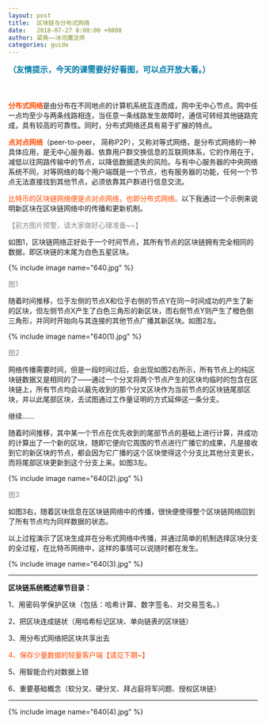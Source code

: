 ```yaml
---
layout: post
title:  区块链与分布式网络
date:   2018-07-27 8:00:00 +0800
author: 梁爽——冰河魔法师
categories: guide
---
```


<span style="color: rgb(0, 122, 170);font-size: 16px;">**<span style="color: rgb(0, 122, 170);font-family: 等线;">（友情提示，今天的课需要好好看图，可以点开放大看。）</span>**</span>

<span style="color: rgb(0, 122, 170);">**<span style="font-family: 等线;font-size: 20px;">  
</span>**</span>

<span style="color: rgb(255, 76, 0);">**分布式网络**</span>是由分布在不同地点的计算机系统互连而成，网中无中心节点。网中任一点均至少与两条线路相连，当任意一条线路发生故障时，通信可转经其他链路完成，具有较高的可靠性。同时，分布式网络还具有易于扩展的特点。

<span style="color: rgb(255, 76, 0);">**点对点网络**</span>（peer-to-peer， 简称P2P），又称对等式网络，是分布式网络的一种具体应用，是无中心服务器、依靠用户群交换信息的互联网体系，它的作用在于，减低以往网路传输中的节点，以降低数据遗失的风险。与有中心服务器的中央网络系统不同，对等网络的每个用户端既是一个节点，也有服务器的功能，任何一个节点无法直接找到其他节点，必须依靠其户群进行信息交流。

<span style="color: rgb(255, 76, 0);">比特币的区块链网络便是点对点网络，也即分布式网络。</span>以下我通过一个示例来说明新区块在区块链网络中的传播和更新机制。

<span style="color: rgb(136, 136, 136);">【前方图片预警，请大家做好心理准备~~】</span>

如图1，区块链网络正好处于一个时间节点，其所有节点的区块链拥有完全相同的数据，即区块链的末尾为白色五星区块。

{% include image name="640.jpg" %}

<span style="color: rgb(136, 136, 136);">图1</span>

随着时间推移，位于左侧的节点X和位于右侧的节点Y在同一时间成功的产生了新的区块，但左侧节点X产生了白色三角形的新区块，而右侧节点Y则产生了橙色倒三角形，并同时开始向与其连接的其他节点广播其新区块。如图2左。

{% include image name="640(1).jpg" %}

<span style="color: rgb(136, 136, 136);">图2</span>

网络传播需要时间，但是一段时间过后，会出现如图2右所示，所有节点上的纯区块链数据又是相同的了——通过一个分叉将两个节点产生的区块均临时的包含在区块链上，所有节点均会以最先收到的那个分叉区块作为当前节点的区块链尾部区块，并以此尾部区块，去试图通过工作量证明的方式延伸这一条分支。

继续……

随着时间推移，其中某一个节点在优先收到的尾部节点的基础上进行计算，并成功的计算出了一个新的区块，随即它便向它周围的节点进行广播它的成果，凡是接收到它的新区块的节点，都会因为它广播的这个区块使得这个分支比其他分支更长，而将尾部区块更新到这个分支上来。如图3左。

{% include image name="640(2).jpg" %}

<span style="color: rgb(136, 136, 136);">图3</span>

如图3右，随着区块信息在区块链网络中的传播，很快便使得整个区块链网络回到了所有节点均为同样数据的状态。

以上过程演示了区块生成并在分布式网络中传播，并通过简单的机制选择区块分支的全过程，在比特币网络中，这样的事情可以说随时都在发生。  

{% include image name="640(3).jpg" %}

* * *

**区块链系统概述章节目录：**

<span style="letter-spacing: 0.544px;">1、用密码学保护区块（包括：哈希计算、数字签名、对交易签名。）</span>  

2、把区块连成链状（用哈希标记区块、单向链表的区块链）

3、用分布式网络把区块共享出去  

<span style="color: rgb(255, 76, 0);">4、保存少量数据的轻量客户端【请见下期~】 </span>

5、用智能合约对数据上锁

6、重要基础概念（软分叉、硬分叉、拜占庭将军问题、授权区块链）

* * *

{% include image name="640(4).jpg" %}

**<span style="color: rgb(0, 122, 170);"></span>**  

